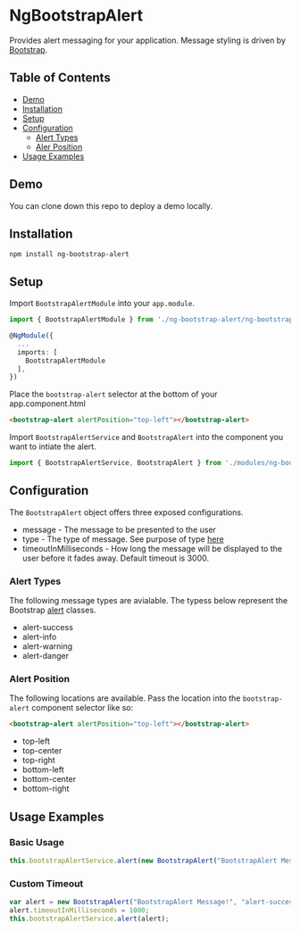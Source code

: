 # NgBootstrapAlert
Provides alert messaging for your application. Message styling is driven by [Bootstrap](https://getbootstrap.com/).

## Table of Contents
* [Demo](#demo)
* [Installation](#installation)
* [Setup](#setup)
* [Configuration](#configuration)
    * [Alert Types](#alert-types)
    * [Aler Position](#alert-position)
* [Usage Examples](#usage-examples)

## Demo
You can clone down this repo to deploy a demo locally.

## Installation
```
npm install ng-bootstrap-alert
```

## Setup
Import ```BootstrapAlertModule``` into your ```app.module```.
```typescript
import { BootstrapAlertModule } from './ng-bootstrap-alert/ng-bootstrap-alert';

@NgModule({
  ...
  imports: [
    BootstrapAlertModule
  ],
})
```
Place the ```bootstrap-alert``` selector at the bottom of your app.component.html
```html
<bootstrap-alert alertPosition="top-left"></bootstrap-alert>
```
Import ```BootstrapAlertService``` and ```BootstrapAlert``` into the component you want to intiate the alert.
```typescript
import { BootstrapAlertService, BootstrapAlert } from './modules/ng-bootstrap-alert/ng-bootstrap-alert';
```

## Configuration
The ```BootstrapAlert``` object offers three exposed configurations.
* message - The message to be presented to the user
* type - The type of message. See purpose of type [here](#alert-types)
* timeoutInMilliseconds - How long the message will be displayed to the user before it fades away. Default timeout is 3000.
### Alert Types
The following message types are avialable. The typess below represent the Bootstrap [alert](https://v4-alpha.getbootstrap.com/components/alerts/) classes.
* alert-success
* alert-info
* alert-warning
* alert-danger
### Alert Position
The following locations are available. Pass the location into the ```bootstrap-alert``` component selector like so:
```html
<bootstrap-alert alertPosition="top-left"></bootstrap-alert>
```
* top-left
* top-center
* top-right
* bottom-left
* bottom-center
* bottom-right

## Usage Examples
### Basic Usage
```typescript
this.bootstrapAlertService.alert(new BootstrapAlert("BootstrapAlert Message!", "alert-success"));
```
### Custom Timeout
```typescript
var alert = new BootstrapAlert("BootstrapAlert Message!", "alert-success");
alert.timeoutInMilliseconds = 1000;
this.bootstrapAlertService.alert(alert);
```